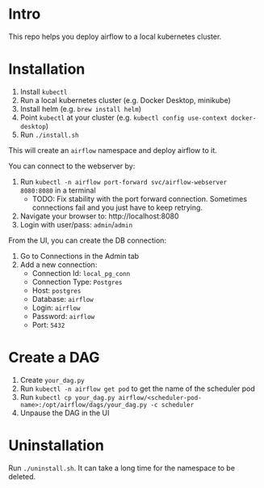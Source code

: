 # Intro

This repo helps you deploy airflow to a local kubernetes cluster.

# Installation

1. Install `kubectl`
2. Run a local kubernetes cluster (e.g. Docker Desktop, minikube)
3. Install helm (e.g. `brew install helm`)
4. Point `kubectl` at your cluster (e.g. `kubectl config use-context docker-desktop`)
5. Run `./install.sh`

This will create an `airflow` namespace and deploy airflow to it.

You can connect to the webserver by:

1. Run `kubectl -n airflow port-forward svc/airflow-webserver 8080:8080` in a terminal
   - TODO: Fix stability with the port forward connection.
     Sometimes connections fail and you just have to keep retrying.
2. Navigate your browser to: http://localhost:8080
3. Login with user/pass: `admin`/`admin`

From the UI, you can create the DB connection:

1. Go to Connections in the Admin tab
2. Add a new connection:
   - Connection Id: `local_pg_conn`
   - Connection Type: `Postgres`
   - Host: `postgres`
   - Database: `airflow`
   - Login: `airflow`
   - Password: `airflow`
   - Port: `5432`

# Create a DAG

1. Create `your_dag.py`
2. Run `kubectl -n airflow get pod` to get the name of the scheduler pod
3. Run `kubectl cp your_dag.py airflow/<scheduler-pod-name>:/opt/airflow/dags/your_dag.py -c scheduler`
4. Unpause the DAG in the UI

# Uninstallation

Run `./uninstall.sh`. It can take a long time for the namespace to be deleted.
